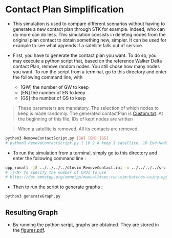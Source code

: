 # Contact Plan Simplification

- This simulation is used to compare different scenarios without having to generate a new contact plan through STK for example. Indeed, who can do more can do less. This simulation consists in deleting nodes from the original plan contact to obtain something new, simpler. It can be used for example to see what appends if a satellite falls out of service.

- First, you have to generate the contact plan you want. To do so, you may execute a python script that, based on the reference Walker Delta contact Plan, remove random nodes. You still chose how many nodes you want. To run the script from a terminal, go to this directory and enter the following command line, with
  - [GW] the number of GW to keep
  - [EN] the number of EN to keep
  - [GS] the number of GS to keep

> These parameters are mandatory. The selection of which nodes to keep is made randomly. The generated contactPlan is [Custom.txt](contactPlan/Custom.txt). At the beginning of this file, IDs of kept nodes are written

> When a satellite is removed. All its contacts are removed.

```bash
python3 RemoveContactScript.py [GW] [EN] [GS]
# python3 RemoveContactScript.py 1 10 2 # keep 1 satellite, 10 End-Nodes and 2 GRound Stations (randomly chosen among the existing ones)
```

- To run the simulation from a terminal,  simply go to this directory and enter the following command line :

```bash
opp_runall -j8 ../../../../dtnsim RemoveContact.ini -n ../../../../src > /dev/null
# -j<N> to specify the number of CPUs to use
# https://doc.omnetpp.org/omnetpp/manual/#sec:run-sim:batches-using-opp-runall
```

- Then to run the script to generate graphs : 

```bash
python3 generateGraph.py
```

## Resulting Graph

- By running the python script, graphs are obtained. They are stored in the [figures.pdf](figures.pdf).
